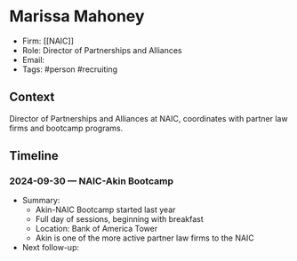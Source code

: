 # Marissa Mahoney
- Firm: [[NAIC]]
- Role: Director of Partnerships and Alliances
- Email:
- Tags: #person #recruiting

## Context
Director of Partnerships and Alliances at NAIC, coordinates with partner law firms and bootcamp programs.

## Timeline
### 2024-09-30 — NAIC-Akin Bootcamp
- Summary:
  - Akin-NAIC Bootcamp started last year
  - Full day of sessions, beginning with breakfast
  - Location: Bank of America Tower
  - Akin is one of the more active partner law firms to the NAIC
- Next follow-up: